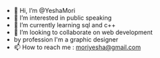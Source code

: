 - 👋 Hi, I’m @YeshaMori
- 👀 I’m interested in public speaking
- 🌱 I’m currently learning sql and c++
- 💞️ I’m looking to collaborate on web development  
- by profession I'm a graphic designer 
- 📫 How to reach me : moriyesha@gmail.com 

<!---
YeshaMori/YeshaMori is a ✨ special ✨ repository because its `README.md` (this file) appears on your GitHub profile.
You can click the Preview link to take a look at your changes.
--->
